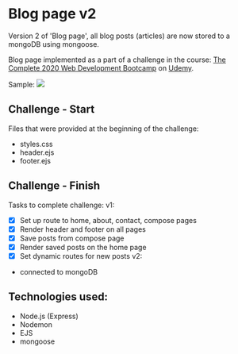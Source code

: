 # Blog page v2

Version 2 of 'Blog page', all blog posts (articles) are now stored to a mongoDB using mongoose.

Blog page implemented as a part of a challenge in the course: [The Complete 2020 Web Development Bootcamp](https://www.udemy.com/course/the-complete-web-development-bootcamp/) on [Udemy](https://www.udemy.com/).

Sample:
![](blog-page-demo.gif)


## Challenge - Start
Files that were provided at the beginning of the challenge:
  - styles.css
  - header.ejs
  - footer.ejs

## Challenge - Finish
Tasks to complete challenge:
  v1:
  - [x] Set up route to home, about, contact, compose pages
  - [x] Render header and footer on all pages
  - [x] Save posts from compose page
  - [x] Render saved posts on the home page
  - [x] Set dynamic routes for new posts
  v2:
  - connected to mongoDB

## Technologies used:
  - Node.js (Express)
  - Nodemon
  - EJS
  - mongoose
